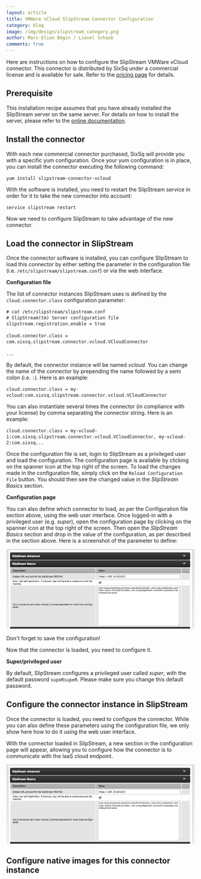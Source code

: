 ```yaml
---
layout: article
title: VMWare vCloud SlipStream Connector Configuration
category: blog
image: /img/design/slipstream_category.png
author: Marc-Elian Bégin / Lionel Schaub
comments: true
---
```


Here are instructions on how to configure the SlipStream VMWare vCloud connector.  This connector
is distributed by SixSq under a commercial license and is available for sale.  Refer to the [pricing
page](/products/slipstream-pricing.html) for details.

Prerequisite
----

This installation recipe assumes that you have already installed the SlipStream server on the same
server. For details
on how to install the server, please refer to the 
[online documentation](https://slipstream.sixsq.com/html/administrator-manual.html).

Install the connector
----

With each new commercial connector purchased, SixSq will provide you with a specific yum configuration.
Once your yum configuration is in place, you can install the connector executing the following command:

	yum install slipstream-connector-vcloud

With the software is installed, you need to restart the SlipStream service in order for it to take
the new connector into account:

	service slipstream restart

Now we need to configure SlipStream to take advantage of the new connector.


Load the connector in SlipStream
----

Once the connector software is installed, you can configure SlipStream to load this connector
by either setting the parameter in the configuration file (i.e. `/etc/slipstream/slipstream.conf`)
or via the web interface.


**Configuration file**

The list of connector instances SlipStream uses is defined by the `cloud.connector.class` configuration
parameter:

	# cat /etc/slipstream/slipstream.conf
	# SlipStream(tm) Server configuration file
	slipstream.registration.enable = true

	cloud.connector.class = com.sixsq.slipstream.connector.vcloud.VCloudConnector
	
	...

By default, the connector instance will be named *vcloud*. You can change the name of the
connector by prepending the name followed by a semi colon (i.e. `:`). Here is an example:

	cloud.connector.class = my-vcloud:com.sixsq.slipstream.connector.vcloud.VCloudConnector

You can also instantiate several times the connector (in compliance with your license) by
comma separating the connector string. Here is an example:

	cloud.connector.class = my-vcloud-1:com.sixsq.slipstream.connector.vcloud.VCloudConnector, my-vcloud-2:com.sixsq...

Once the configuration file is set, login to SlipStream as a privileged user and load the configuration. The configuration
page is available by clicking on the spanner icon at the top right of the screen. To load the changes made in the configuration
file, simply click on the `Reload Configuration File` button.  You should then see the changed value in the
*SlipStream Basics* section.


**Configuration page**

You can also define which connector to load, as per the Configuration file section above, using the web user
interface.  Once logged-in with a privileged user (e.g. *super*), open the configuration page by clicking on the
spanner icon at the top right of the screen.  Then open the *SlipStream Basics* section and drop in the
value of the configuration, as per described in the section above. Here is a screenshot of the parameter to
define:

<p align="center"><img src="/img/content/blogs/cloud-config-param-screenshot.png" alt="NuvlaBox overview" width="900" /></p>

Don't forget to save the configuration!

Now that the connector is loaded, you need to configure it.


**Super/privileged user**

By default, SlipStream configures a privileged user called *super*, with the default password `supeRsupeR`.
Please make sure you change this default password.


Configure the connector instance in SlipStream
----

Once the connector is loaded, you need to configure the connector.  While you can also define these parameters
using the configuration file, we only show here how to do it using the web user interface.

With the connector loaded in SlipStream, a new section in the configuration page will appear, allowing
you to configure how the connector is to communicate with the IaaS cloud endpoint.

<p align="center"><img src="/img/content/blogs/cloud-config-param-screenshot.png" alt="NuvlaBox overview" width="900" /></p>


Configure native images for this connector instance
----

<span class='contact-us-placeholder'></span>


